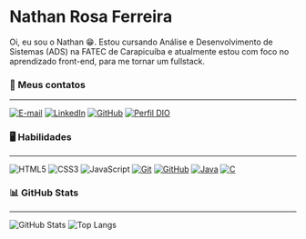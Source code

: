 # Nathan Rosa Ferreira
Oi, eu sou o Nathan 😁. Estou cursando Análise e Desenvolvimento de Sistemas (ADS) na FATEC de Carapicuíba e atualmente estou com foco no aprendizado front-end, para me tornar um fullstack.  

### 💬 Meus contatos 
---
[![E-mail](https://img.shields.io/badge/-Email-000?style=for-the-badge&logo=gmail&logoColor=)](mailto:nathanrosaferreira@gmail.com)
[![LinkedIn](https://img.shields.io/badge/-LinkedIn-000?style=for-the-badge&logo=linkedin&logoColor=30A3DC)](https://www.linkedin.com/in/nathan-rosa-ferreira/)
[![GitHub](https://img.shields.io/badge/-GitHub-000?style=for-the-badge&logo=GitHub&logoColor=A64CE8)](https://github.com/nathanferr)
[![Perfil DIO](https://img.shields.io/badge/-Meu%20Perfil%20na%20DIO-30A3DC?style=for-the-badge)](https://www.dio.me/users/nathanrosaferreira)

### 🖥️ Habilidades
---
![HTML5](https://img.shields.io/badge/HTML-000?style=for-the-badge&logo=html5&logoColor=30A3DC)
![CSS3](https://img.shields.io/badge/CSS3-000?style=for-the-badge&logo=css3&logoColor=E94D5F)
![JavaScript](https://img.shields.io/badge/JavaScript-000?style=for-the-badge&logo=javascript&logoColor=30A3DC)
[![Git](https://img.shields.io/badge/Git-000?style=for-the-badge&logo=git&logoColor=E94D5F)]() 
[![GitHub](https://img.shields.io/badge/GitHub-000?style=for-the-badge&logo=github&logoColor=30A3DC)]()
[![Java](https://img.shields.io/badge/Java-000?style=for-the-badge&logo=openjdk&logoColor=)]()
[![C](https://img.shields.io/badge/C-000?style=for-the-badge&logo=c&logoColor=)]()


### 📊 GitHub Stats
---
![GitHub Stats](https://github-readme-stats.vercel.app/api?username=nathanferr&theme=transparent&bg_color=000&border_color=30A3DC&show_icons=true&icon_color=30A3DC&title_color=E94D5F&text_color=FFF)
![Top Langs](https://github-readme-stats-git-masterrstaa-rickstaa.vercel.app/api/top-langs/?username=nathanferr&layout=compact&bg_color=000&border_color=30A3DC&title_color=E94D5F&text_color=FFF)


